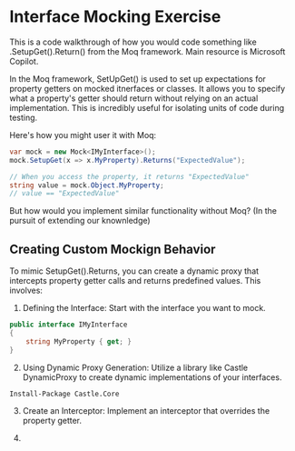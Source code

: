 ﻿# Interface Mocking Exercise
This is a code walkthrough of how you would code something like .SetupGet().Return() from the Moq framework.
Main resource is Microsoft Copilot.

In the Moq framework, SetUpGet() is used to set up expectations for property getters on mocked itnerfaces or classes. 
It allows you to specify what a property's getter should return without relying on an actual implementation. This 
is incredibly useful for isolating units of code during testing. 

Here's how you might user it with Moq:
```csharp
var mock = new Mock<IMyInterface>();
mock.SetupGet(x => x.MyProperty).Returns("ExpectedValue");

// When you access the property, it returns "ExpectedValue"
string value = mock.Object.MyProperty;
// value == "ExpectedValue"
```

But how would you implement similar functionality without Moq? (In the pursuit of extending our knownledge)

## Creating Custom Mockign Behavior

To mimic SetupGet().Returns, you can create a dynamic proxy that intercepts property getter calls 
and returns predefined values. This involves:
1. Defining the Interface: Start with the interface you want to mock. 
```csharp
public interface IMyInterface
{
	string MyProperty { get; }
}
```
2. Using Dynamic Proxy Generation: Utilize a library like Castle DynamicProxy to create dynamic implementations of your interfaces.
```
Install-Package Castle.Core
```
3. Create an Interceptor: Implement an interceptor that overrides the property getter.



4. 

